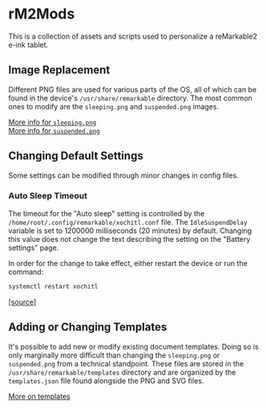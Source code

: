# rM2Mods

This is a collection of assets and scripts used to personalize a reMarkable2 e-ink tablet.

## Image Replacement

Different PNG files are used for various parts of the OS, all of which can be found in the device's `/usr/share/remarkable` directory.
The most common ones to modify are the `sleeping.png` and `suspended.png` images.

[More info for `sleeping.png`](https://github.com/DanielRunningen/rM2Mods/blob/main/assests/sleep/README.md)  
[More info for `suspended.png`](https://github.com/DanielRunningen/rM2Mods/blob/main/assests/suspension/README.md)

## Changing Default Settings

Some settings can be modified through minor changes in config files.

### Auto Sleep Timeout

The timeout for the "Auto sleep" setting is controlled by the `/home/root/.config/remarkable/xochitl.conf` file.
The `IdleSuspendDelay` variable is set to 1200000 milliseconds (20 minutes) by default.
Changing this value does not change the text describing the setting on the "Battery settings" page.

In order for the change to take effect, either restart the device or run the command:

```bash
systemctl restart xochitl
```

[[source]](https://www.reddit.com/r/RemarkableTablet/comments/8zarnq/standby_time/e2k0lcn?utm_source=share&utm_medium=web2x&context=3)

## Adding or Changing Templates

It's possible to add new or modify existing document templates. Doing so is only marginally more difficult than changing the `sleeping.png` or `suspended.png` from a technical standpoint. These files are stored in the `/usr/share/remarkable/templates` directory and are organized by the `templates.json` file found alongside the PNG and SVG files.

[More on templates](https://github.com/DanielRunningen/rM2Mods/blob/main/assests/templates/README.md)

